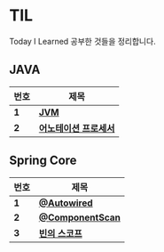 # TIL
Today I Learned 공부한 것들을 정리합니다.

## JAVA
| **번호** |  **제목**  |
| ------ | ------------------------------------------------------------------ |
| **1** |**[JVM](./자바/JVM.md)**|
| **2** |**[어노테이션 프로세서](./자바/어노테이션프로세서.md)**|

## Spring Core
| **번호** |  **제목**  |
| ------ | ------------------------------------------------------------------ |
| **1** |**[@Autowired](./SpringCore/@Autowired.md)**|
| **2** |**[@ComponentScan](./SpringCore/컴포넌트와스캔.md)**|
| **3** |**[빈의 스코프](./SpringCore/빈의스코프.md)**|